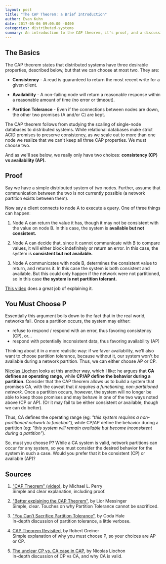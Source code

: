 ```yaml
---
layout: post
title: "The CAP Theorem: a Brief Introduction"
author: Evan Kuhn
date: 2017-05-06 09:00:00 -0400
categories: distributed-systems
summary: An introduction to the CAP theorem, it's proof, and a discussion of partition tolerance.
---
```


## The Basics

The CAP theorem states that distributed systems have three desirable properties, described below, but that we can choose at most two.  They are:

- **Consistency** - A read is guaranteed to return the most recent write for a given client.

- **Availability** - A non-failing node will return a reasonable response within a reasonable amount of time (no error or timeout).

- **Partition Tolerance** - Even if the connections between nodes are down, the other two promises (A and/or C) are kept.

The CAP theorem follows from studying the scaling of single-node databases to distributed systems.  While relational databases make strict ACID promises to preserve consistency, as we scale out to more than one node we realize that we can't keep all three CAP properties.  We must choose two.

And as we'll see below, we really only have two choices: **consistency (CP) vs availability (AP).**

## Proof

Say we have a simple distributed system of two nodes.  Further, assume that communication between the two is not currently possible (a network partition exists between them).

Now say a client connects to node A to execute a query.  One of three things can happen:

1. Node A can return the value it has, though it may not be consistent with the value on node B.  In this case, the system is **available but not consistent.**

1. Node A can decide that, since it cannot communicate with B to compare values, it will either block indefinitely or return an error.  In this case, the system is **consistent but not available.**

1. Node A communicates with node B, determines the consistent value to return, and returns it.  In this case the system is both consistent and available.  But this could only happen if the network were not partitioned, so in this case **the system is not partition tolerant.**

[This video](https://youtu.be/Jw1iFr4v58M?t=2m31s) does a great job of explaining it.

## You Must Choose P

Essentially this argument boils down to the fact that in the real world, networks fail.  Once a partition occurs, the system may either:

- refuse to respond / respond with an error, thus favoring consistency (CP), or...
- respond with potentially inconsistent data, thus favoring availability (AP)

Thinking about it in a more realistic way: if we favor availability, we'll also want to choose partition tolerance, because without it, our system won't be available during a network partition.  Thus, we can either choose AP or CP.

[Nicolas Liochon](http://blog.thislongrun.com/2015/04/the-unclear-cp-vs-ca-case-in-cap.html) looks at this another way, which I like: he argues that **CA defines an operating range,** while **CP/AP define the behavior during a partition.**  Consider that the CAP theorem allows us to build a system that promises CA, with the caveat that *it requires a functioning, non-partitioned network.* Once a partition occurs, however, the system will no longer be able to keep those promises and may behave in one of the two ways noted above (CP or AP).  (Or it may fail to be either consistent *or* available, though we can do better).

Thus, CA defines the operating range (eg: *"this system requires a non-partitioned network to function"*), while CP/AP define the behavior during a partition (eg: *"this system will remain available but become inconsistent during a partition"*).

So, must you choose P?  While a CA system is valid, network partitions can occur for any system, so you must consider the desired behavior for the system in such a case.  Would you prefer that it be consistent (CP) or available (AP)?

## Sources

1. ["CAP Theorem" (video)](https://www.youtube.com/watch?v=Jw1iFr4v58M), by Michael L. Perry <br/>
Simple and clear explanation, including proof.

1. ["Better explaining the CAP Theorem"](https://dzone.com/articles/better-explaining-cap-theorem), by Lior Messinger <br/>
Simple, clear. Touches on why Partition Tolerance cannot be sacrificed.

1. ["You Can’t Sacrifice Partition Tolerance"](https://codahale.com/you-cant-sacrifice-partition-tolerance/), by Coda Hale <br/>
In-depth discussion of partition tolerance, a little verbose.

1. [CAP Theorem Revisited](http://robertgreiner.com/2014/08/cap-theorem-revisited/), by Robert Greiner <br/>
Simple explanation of why you must choose P, so your choices are AP or CP.

1. [The unclear CP vs. CA case in CAP](http://blog.thislongrun.com/2015/04/the-unclear-cp-vs-ca-case-in-cap.html), by Nicolas Liochon <br/>
In-depth discussion of CP vs CA, and why CA is valid.
